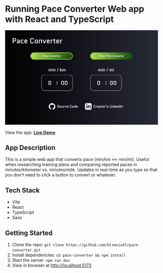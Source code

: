 # Running Pace Converter Web app with React and TypeScript

![Pace Converter app screenshot](https://raw.githubusercontent.com/blsmxiu47/pace-converter/main/images/app-screenshot-v2.png)

View the app: **[Live Demo](https://main--verdant-naiad-25d8e9.netlify.app/)**

## App Description

This is a simple web app that converts pace (min/km <-> min/mi). Useful when researching training plans and comparing reported paces in minutes/kilometer vs. minutes/mile. Updates in real-time as you type so that you don't need to click a button to convert or whatever.

## Tech Stack

- Vite
- React
- TypeScript
- Sass

## Getting Started

1. Clone the repo: ```git clone https://github.com/blsmxiu47/pace-converter.git```
2. Install dependencies: ```cd pace-converter && npm install```
3. Start the server: ```npm run dev```
4. View in browser at [http://localhost:5173](http://localhost:5173)

